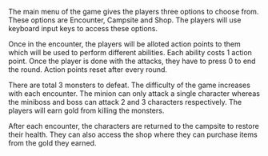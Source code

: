 The main menu of the game gives the players three options to choose from. These options are Encounter, Campsite and Shop. The players will use keyboard input keys to access these options.

Once in the encounter, the players will be alloted action points to them which will be used to perform different abilities. Each ability costs 1 action point. Once the player is done with the attacks, they have to press 0 to end the round. Action points reset after every round.

There are total 3 monsters to defeat. The difficulty of the game increases with each encounter. The minion can only attack a single character whereas the miniboss and boss can attack 2 and 3 characters respectively. The players will earn gold from killing the monsters.

After each encounter, the characters are returned to the campsite to restore their health. They can also access the shop where they can purchase items from the gold they earned.
